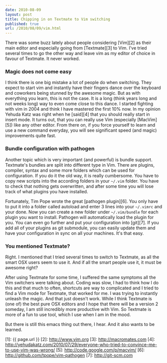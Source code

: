 ```yaml
---
date: 2010-08-09
layout: post
title: Chipping in on Textmate to Vim switching
published: true
url: /2010/08/09/vim.html
---
```


There was some buzz lately about people considering [Vim][2] as their main
editor and especially going from [Textmate][3] to Vim. I've tried several times to
go the other way and leave vim as my editor of choice in favour of Textmate. It
never worked.

### Magic does not come easy
I think there is one big mistake a lot of people do when switching. They expect to start
vim and instantly have their fingers dance over the keyboard and coworkers
being stunned by the awesome magic. But as with everything you learn, this is
not the case. It is a long (think years long and not weeks long) way to even
come close to this dance. I started fighting with vim in 2004 and think I have
mastered the first 10% now. In my opinion Yehuda Katz was right when he [said][4]
that you should really start in insert mode. It turns out, that you can really
use Vim (especially [MacVim][5]) like any other editor. From there on, if you
force yourself to learn and use a new command everyday, you will see
significant speed (and magic) improvements quite fast.

### Bundle configuration with pathogen
Another topic which is very important (and powerful) is bundle support.
Textmate's bundles are split into different type in Vim. There are plugins,
compiler, syntax and some more folders which can be used for configuration. If
you do it the old way, it is really cumbersome. You have to copy new scripts
into the according folders in your `~/.vim` folder. You have to check that
nothing gets overwritten, and after some time you will lose track of what
plugins you have installed.

Fortunately, Tim Pope wrote the great [pathogen plugin][6]. You only have to
put it into a folder called autoload and enter 3 lines into your `~/.vimrc` and
your done. Now you can create a new folder under `~/.vim/bundle` for each
plugin you want to install. Pathogen will automatically load the plugin for
you. You can even go further and put your configuration into [git][7].
If you add all of your plugins as git submodule, you can easily update them and
have your configuration in sync on all your machines. It's that easy.

### You mentioned Textmate?
Right. I mentioned that I tried several times to switch to Textmate, as all the
smart OSX users seem to use it. And if all the smart people use it, it must be
awesome right?

After using Textmate for some time, I suffered the same symptoms all the Vim
switchers were talking about. Coding was slow, I had to think how I do this and
that much to often, shortcuts are way to complicated and I tried to find a Vim
mode for Textmate, that worked for me. I was trying to instantly unleash the
magic. And that just doesn't work.
While I think Textmate is (one of) the best pure OSX editors and I hope that
there will be a version 2 someday, I am still incredibly more productive with
Vim. So Textmate is more of a fun to use tool, which I use when I am in the
mood.

But there is still this emacs thing out there, I hear. And it also wants to be
learned.

[1]: {{ page.url }}
[2]: http://www.vim.org
[3]: http://macromates.com
[4]: http://yehudakatz.com/2010/07/29/everyone-who-tried-to-convince-me-to-use-vim-was-wrong/
[5]: http://code.google.com/p/macvim/
[6]: http://github.com/tpope/vim-pathogen
[7]: http://git-scm.com
